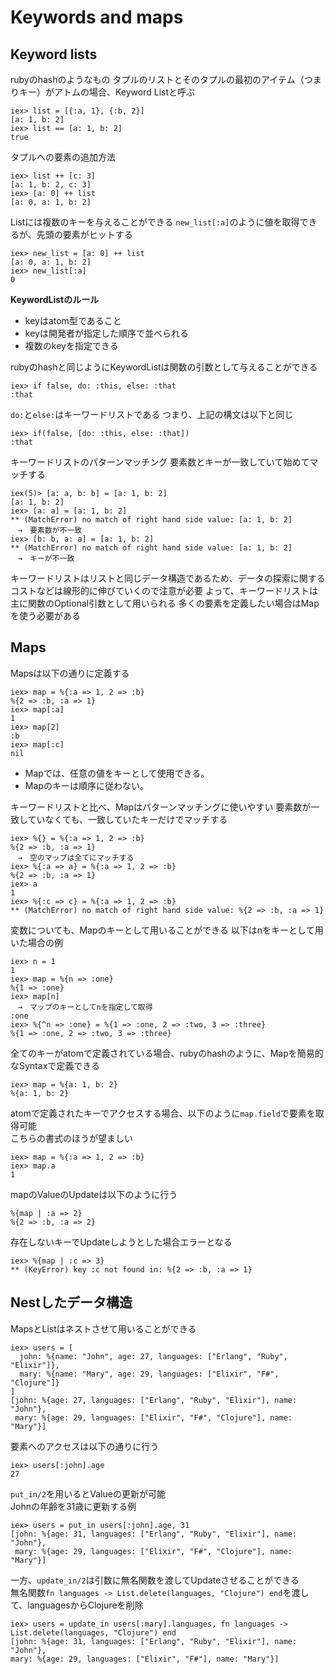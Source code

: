 # Keywords and maps

## Keyword lists
rubyのhashのようなもの
タプルのリストとそのタプルの最初のアイテム（つまりキー）がアトムの場合、Keyword Listと呼ぶ
```
iex> list = [{:a, 1}, {:b, 2}]
[a: 1, b: 2]
iex> list == [a: 1, b: 2]
true
```

タプルへの要素の追加方法
```
iex> list ++ [c: 3]
[a: 1, b: 2, c: 3]
iex> [a: 0] ++ list
[a: 0, a: 1, b: 2]
```

Listには複数のキーを与えることができる
`new_list[:a]`のように値を取得できるが、先頭の要素がヒットする
```
iex> new_list = [a: 0] ++ list
[a: 0, a: 1, b: 2]
iex> new_list[:a]
0
```

**KeywordListのルール**
- keyはatom型であること
- keyは開発者が指定した順序で並べられる
- 複数のkeyを指定できる

rubyのhashと同じようにKeywordListは関数の引数として与えることができる

```
iex> if false, do: :this, else: :that
:that
```

`do:`と`else:`はキーワードリストである
つまり、上記の構文は以下と同じ

```
iex> if(false, [do: :this, else: :that])
:that
```

キーワードリストのパターンマッチング
要素数とキーが一致していて始めてマッチする
```
iex(5)> [a: a, b: b] = [a: 1, b: 2]
[a: 1, b: 2]
iex> [a: a] = [a: 1, b: 2]
** (MatchError) no match of right hand side value: [a: 1, b: 2]
　→　要素数が不一致
iex> [b: b, a: a] = [a: 1, b: 2]
** (MatchError) no match of right hand side value: [a: 1, b: 2]
　→　キーが不一致
```

キーワードリストはリストと同じデータ構造であるため、データの探索に関するコストなどは線形的に伸びていくので注意が必要
よって、キーワードリストは主に関数のOptional引数として用いられる
多くの要素を定義したい場合はMapを使う必要がある

## Maps

Mapsは以下の通りに定義する
```
iex> map = %{:a => 1, 2 => :b}
%{2 => :b, :a => 1}
iex> map[:a]
1
iex> map[2]
:b
iex> map[:c]
nil
```

- Mapでは、任意の値をキーとして使用できる。
- Mapのキーは順序に従わない。

キーワードリストと比べ、Mapはパターンマッチングに使いやすい
要素数が一致していなくても、一致していたキーだけでマッチする
```
iex> %{} = %{:a => 1, 2 => :b}
%{2 => :b, :a => 1}
　→　空のマップは全てにマッチする
iex> %{:a => a} = %{:a => 1, 2 => :b}
%{2 => :b, :a => 1}
iex> a
1
iex> %{:c => c} = %{:a => 1, 2 => :b}
** (MatchError) no match of right hand side value: %{2 => :b, :a => 1}
```

変数についても、Mapのキーとして用いることができる
以下はnをキーとして用いた場合の例
```
iex> n = 1
1
iex> map = %{n => :one}
%{1 => :one}
iex> map[n]
　→　マップのキーとしてnを指定して取得
:one
iex> %{^n => :one} = %{1 => :one, 2 => :two, 3 => :three}
%{1 => :one, 2 => :two, 3 => :three}
```

全てのキーがatomで定義されている場合、rubyのhashのように、Mapを簡易的なSyntaxで定義できる
```
iex> map = %{a: 1, b: 2}
%{a: 1, b: 2}
```

atomで定義されたキーでアクセスする場合、以下のように`map.field`で要素を取得可能  
こちらの書式のほうが望ましい
```
iex> map = %{:a => 1, 2 => :b}
iex> map.a
1
```

mapのValueのUpdateは以下のように行う
```
%{map | :a => 2}
%{2 => :b, :a => 2}
```

存在しないキーでUpdateしようとした場合エラーとなる
```
iex> %{map | :c => 3}
** (KeyError) key :c not found in: %{2 => :b, :a => 1}
```

## Nestしたデータ構造

MapsとListはネストさせて用いることができる
```
iex> users = [
  john: %{name: "John", age: 27, languages: ["Erlang", "Ruby", "Elixir"]},
  mary: %{name: "Mary", age: 29, languages: ["Elixir", "F#", "Clojure"]}
]
[john: %{age: 27, languages: ["Erlang", "Ruby", "Elixir"], name: "John"},
 mary: %{age: 29, languages: ["Elixir", "F#", "Clojure"], name: "Mary"}]
 ```

要素へのアクセスは以下の通りに行う
```
iex> users[:john].age
27
```

`put_in/2`を用いるとValueの更新が可能  
Johnの年齢を31歳に更新する例
```
iex> users = put_in users[:john].age, 31
[john: %{age: 31, languages: ["Erlang", "Ruby", "Elixir"], name: "John"},
 mary: %{age: 29, languages: ["Elixir", "F#", "Clojure"], name: "Mary"}]
 ```

 一方、`update_in/2`は引数に無名関数を渡してUpdateさせることができる  
 無名関数`fn languages -> List.delete(languages, "Clojure") end`を渡して、languagesからClojureを削除
 ```
 iex> users = update_in users[:mary].languages, fn languages -> List.delete(languages, "Clojure") end
[john: %{age: 31, languages: ["Erlang", "Ruby", "Elixir"], name: "John"},
 mary: %{age: 29, languages: ["Elixir", "F#"], name: "Mary"}]
 ```
